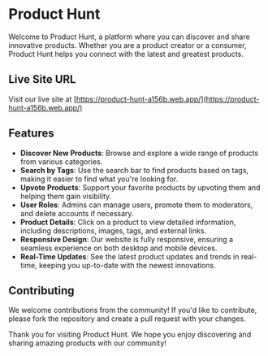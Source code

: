 # Product Hunt

Welcome to Product Hunt, a platform where you can discover and share innovative products. Whether you are a product creator or a consumer, Product Hunt helps you connect with the latest and greatest products.

## Live Site URL
Visit our live site at [https://product-hunt-a156b.web.app/](https://product-hunt-a156b.web.app/)

## Features

- **Discover New Products**: Browse and explore a wide range of products from various categories.
- **Search by Tags**: Use the search bar to find products based on tags, making it easier to find what you're looking for.
- **Upvote Products**: Support your favorite products by upvoting them and helping them gain visibility.
- **User Roles**: Admins can manage users, promote them to moderators, and delete accounts if necessary.
- **Product Details**: Click on a product to view detailed information, including descriptions, images, tags, and external links.
- **Responsive Design**: Our website is fully responsive, ensuring a seamless experience on both desktop and mobile devices.
- **Real-Time Updates**: See the latest product updates and trends in real-time, keeping you up-to-date with the newest innovations.

## Contributing
We welcome contributions from the community! If you'd like to contribute, please fork the repository and create a pull request with your changes.



Thank you for visiting Product Hunt. We hope you enjoy discovering and sharing amazing products with our community!
